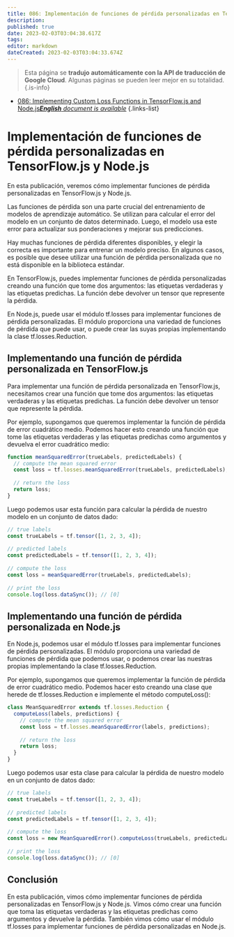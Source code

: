 ```yaml
---
title: 086: Implementación de funciones de pérdida personalizadas en TensorFlow.js y Node.js
description: 
published: true
date: 2023-02-03T03:04:38.617Z
tags: 
editor: markdown
dateCreated: 2023-02-03T03:04:33.674Z
---
```


> Esta página se **tradujo automáticamente con la API de traducción de Google Cloud**.
Algunas páginas se pueden leer mejor en su totalidad.{.is-info}



- [086: Implementing Custom Loss Functions in TensorFlow.js and Node.js***English** document is available*](/en/Knowledge-base/TensorFlow-js/Learning/086-implementing-custom-loss-functions-in-tensorflow-js-and-node-js)
{.links-list}


# Implementación de funciones de pérdida personalizadas en TensorFlow.js y Node.js

En esta publicación, veremos cómo implementar funciones de pérdida personalizadas en TensorFlow.js y Node.js.

Las funciones de pérdida son una parte crucial del entrenamiento de modelos de aprendizaje automático. Se utilizan para calcular el error del modelo en un conjunto de datos determinado. Luego, el modelo usa este error para actualizar sus ponderaciones y mejorar sus predicciones.

Hay muchas funciones de pérdida diferentes disponibles, y elegir la correcta es importante para entrenar un modelo preciso. En algunos casos, es posible que desee utilizar una función de pérdida personalizada que no está disponible en la biblioteca estándar.

En TensorFlow.js, puedes implementar funciones de pérdida personalizadas creando una función que tome dos argumentos: las etiquetas verdaderas y las etiquetas predichas. La función debe devolver un tensor que represente la pérdida.

En Node.js, puede usar el módulo tf.losses para implementar funciones de pérdida personalizadas. El módulo proporciona una variedad de funciones de pérdida que puede usar, o puede crear las suyas propias implementando la clase tf.losses.Reduction.

## Implementando una función de pérdida personalizada en TensorFlow.js

Para implementar una función de pérdida personalizada en TensorFlow.js, necesitamos crear una función que tome dos argumentos: las etiquetas verdaderas y las etiquetas predichas. La función debe devolver un tensor que represente la pérdida.

Por ejemplo, supongamos que queremos implementar la función de pérdida de error cuadrático medio. Podemos hacer esto creando una función que tome las etiquetas verdaderas y las etiquetas predichas como argumentos y devuelva el error cuadrático medio:

```javascript
function meanSquaredError(trueLabels, predictedLabels) {
  // compute the mean squared error
  const loss = tf.losses.meanSquaredError(trueLabels, predictedLabels);
 
  // return the loss
  return loss;
}
```

Luego podemos usar esta función para calcular la pérdida de nuestro modelo en un conjunto de datos dado:

```javascript
// true labels
const trueLabels = tf.tensor([1, 2, 3, 4]);
 
// predicted labels
const predictedLabels = tf.tensor([1, 2, 3, 4]);
 
// compute the loss
const loss = meanSquaredError(trueLabels, predictedLabels);
 
// print the loss
console.log(loss.dataSync()); // [0]
```

## Implementando una función de pérdida personalizada en Node.js

En Node.js, podemos usar el módulo tf.losses para implementar funciones de pérdida personalizadas. El módulo proporciona una variedad de funciones de pérdida que podemos usar, o podemos crear las nuestras propias implementando la clase tf.losses.Reduction.

Por ejemplo, supongamos que queremos implementar la función de pérdida de error cuadrático medio. Podemos hacer esto creando una clase que herede de tf.losses.Reduction e implemente el método computeLoss():

```javascript
class MeanSquaredError extends tf.losses.Reduction {
  computeLoss(labels, predictions) {
    // compute the mean squared error
    const loss = tf.losses.meanSquaredError(labels, predictions);
 
    // return the loss
    return loss;
  }
}
```

Luego podemos usar esta clase para calcular la pérdida de nuestro modelo en un conjunto de datos dado:

```javascript
// true labels
const trueLabels = tf.tensor([1, 2, 3, 4]);
 
// predicted labels
const predictedLabels = tf.tensor([1, 2, 3, 4]);
 
// compute the loss
const loss = new MeanSquaredError().computeLoss(trueLabels, predictedLabels);
 
// print the loss
console.log(loss.dataSync()); // [0]
```

## Conclusión

En esta publicación, vimos cómo implementar funciones de pérdida personalizadas en TensorFlow.js y Node.js. Vimos cómo crear una función que toma las etiquetas verdaderas y las etiquetas predichas como argumentos y devuelve la pérdida. También vimos cómo usar el módulo tf.losses para implementar funciones de pérdida personalizadas en Node.js.